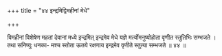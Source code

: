 +++
title = "४४ इन्द्रमिद्विमहीनां मेधे"

+++

विमहीनां विशेषेण महतां देवानां मध्ये इन्द्रमित् इन्द्रमेव मेधे यज्ञे मर्त्योमनुष्योहोता वृणीत स्तुतिभिः सम्भजते । तथा सनिष्युः धनका- मश्च स्तोता ऊतये रक्षणाय इन्द्रमेव वृणीते स्तुत्या सम्भजते ॥ ४४ ॥
